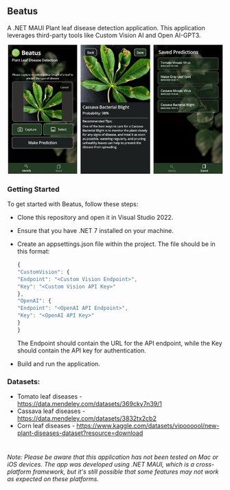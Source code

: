 ## Beatus
A .NET MAUI Plant leaf disease detection application. This application leverages third-party tools like Custom Vision AI and Open AI-GPT3.


<p align="center">
<kbd>
<img src="/Images/20230306_161402.jpg" Height=300/>
</kbd>
<kbd>
<img src="/Images/20230306_162630.jpg" Height=300/>
</kbd>
<kbd>
<img src="/Images/20230306_161223.jpg" Height=300/>
</kbd>
</p>

### Getting Started
To get started with Beatus, follow these steps:

* Clone this repository and open it in Visual Studio 2022.

* Ensure that you have .NET 7 installed on your machine.

* Create an appsettings.json file within the project. The file should be in this format:
    ```js
    {
  "CustomVision": {
    "Endpoint": "<Custom Vision Endpoint>",
    "Key": "<Custom Vision API Key>"
  },
  "OpenAI": {
    "Endpoint": "<OpenAI API Endpoint>",
    "Key": "<OpenAI API Key>"
  }
  }
    ```
    
    The Endpoint should contain the URL for the API endpoint, while the Key should contain the API key for authentication.
    
* Build and run the application. 
### Datasets:
* Tomato leaf diseases - https://data.mendeley.com/datasets/369cky7n39/1
* Cassava leaf diseases - https://data.mendeley.com/datasets/3832tx2cb2
* Corn leaf diseases - https://www.kaggle.com/datasets/vipoooool/new-plant-diseases-dataset?resource=download

#
*Note: Please be aware that this application has not been tested on Mac or iOS devices. The app was developed using .NET MAUI, which is a cross-platform framework, but it's still possible that some features may not work as expected on these platforms.*
